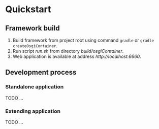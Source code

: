 # Quickstart

## Framework build

1. Build framework from project root using command `gradle` or `gradle createOsgiContainer`.
2. Run script _run.sh_ from directory _build/osgiContainer_.
3. Web application is available at address _http://localhost:6660_.

## Development process

### Standalone application

TODO ...

### Extending application

TODO ...